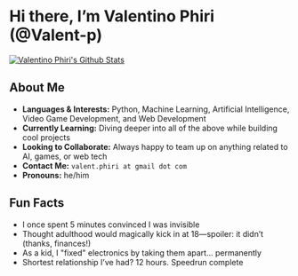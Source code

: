 # Hi there, I’m **Valentino Phiri** (@Valent-p)

[![Valentino Phiri's Github Stats](https://github-readme-stats.vercel.app/api?username=valent-p&show_icons=true)](#) 

## About Me
- **Languages & Interests:** Python, Machine Learning, Artificial Intelligence, Video Game Development, and Web Development  
- **Currently Learning:** Diving deeper into all of the above while building cool projects  
- **Looking to Collaborate:** Always happy to team up on anything related to AI, games, or web tech  
- **Contact Me:** `valent.phiri at gmail dot com`  
- **Pronouns:** he/him  

## Fun Facts
- I once spent 5 minutes convinced I was invisible  
- Thought adulthood would magically kick in at 18—spoiler: it didn’t (thanks, finances!)  
- As a kid, I "fixed" electronics by taking them apart... permanently  
- Shortest relationship I’ve had? 12 hours. Speedrun complete
